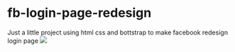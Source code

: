 # fb-login-page-redesign

Just a little project using html css and bottstrap to make facebook redesign login page 
<img src = "https://github.com/simamoradavids99/fb-login-page-redesign/Capture.png">
